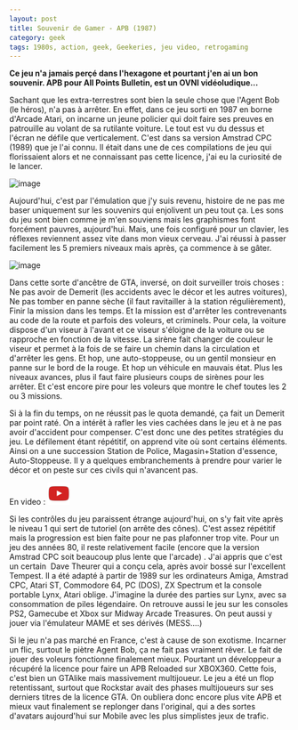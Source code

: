 ```yaml
---
layout: post
title: Souvenir de Gamer - APB (1987)
category: geek
tags: 1980s, action, geek, Geekeries, jeu video, retrogaming
---
```

**Ce jeu n'a jamais perçé dans l'hexagone et pourtant j'en ai un bon souvenir. APB pour All Points Bulletin, est un OVNI vidéoludique...**

Sachant que les extra-terrestres sont bien la seule chose que l'Agent Bob (le héros), n'a pas à arrêter. En effet, dans ce jeu sorti en 1987 en borne d'Arcade Atari, on incarne un jeune policier qui doit faire ses preuves en patrouille au volant de sa rutilante voiture. Le tout est vu du dessus et l'écran ne défile que verticalement. C'est dans sa version Amstrad CPC (1989) que je l'ai connu. Il était dans une de ces compilations de jeu qui florissaient alors et ne connaissant pas cette licence, j'ai eu la curiosité de le lancer.

![image](https://filedn.eu/llqi9IBxlYouGRXYG2xlROb/img/2016/apb1.jpg)

Aujourd'hui, c'est par l'émulation que j'y suis revenu, histoire de ne pas me baser uniquement sur les souvenirs qui enjolivent un peu tout ça. Les sons du jeu sont bien comme je m'en souviens mais les graphismes font forcément pauvres, aujourd'hui. Mais, une fois configuré pour un clavier, les réflexes reviennent assez vite dans mon vieux cerveau. J'ai réussi à passer facilement les 5 premiers niveaux mais après, ça commence à se gâter.

![image](https://filedn.eu/llqi9IBxlYouGRXYG2xlROb/img/2016/apb.jpg)

Dans cette sorte d'ancêtre de GTA, inversé, on doit surveiller trois choses : Ne pas avoir de Demerit (les accidents avec le décor et les autres voitures), Ne pas tomber en panne sèche (il faut ravitailler à la station régulièrement), Finir la mission dans les temps. Et la mission est d'arrêter les contrevenants au code de la route et parfois des voleurs, et criminels. Pour cela, la voiture dispose d'un viseur à l'avant et ce viseur s'éloigne de la voiture ou se rapproche en fonction de la vitesse. La sirène fait changer de couleur le viseur et permet à la fois de se faire un chemin dans la circulation et d'arrêter les gens. Et hop, une auto-stoppeuse, ou un gentil monsieur en panne sur le bord de la rouge. Et hop un véhicule en mauvais état. Plus les niveaux avances, plus il faut faire plusieurs coups de sirènes pour les arrêter. Et c'est encore pire pour les voleurs que montre le chef toutes les 2 ou 3 missions.

Si à la fin du temps, on ne réussit pas le quota demandé, ça fait un Demerit par point raté. On a intérêt à rafler les vies cachées dans le jeu et à ne pas avoir d'accident pour compenser. C'est donc une des petites stratégies du jeu. Le défilement étant répétitif, on apprend vite où sont certains éléments. Ainsi on a une succession Station de Police, Magasin+Station d'essence, Auto-Stoppeuse. Il y a quelques embranchements à prendre pour varier le décor et on peste sur ces civils qui n'avancent pas.

En video : [![video](/images/youtube.png)](https://www.youtube.com/watch?v=KTDy9qXzT0M)

Si les contrôles du jeu paraissent étrange aujourd'hui, on s'y fait vite après le niveau 1 qui sert de tutoriel (on arrête des cônes). C'est assez répétitif mais la progression est bien faite pour ne pas plafonner trop vite. Pour un jeu des années 80, il reste relativement facile (encore que la version Amstrad CPC soit beaucoup plus lente que l'arcade) . J'ai appris que c'est un certain  Dave Theurer qui a conçu cela, après avoir bossé sur l'excellent Tempest. Il a été adapté à partir de 1989 sur les ordinateurs Amiga, Amstrad CPC, Atari ST, Commodore 64, PC (DOS), ZX Spectrum et la console portable Lynx, Atari oblige. J'imagine la durée des parties sur Lynx, avec sa consommation de piles légendaire. On retrouve aussi le jeu sur les consoles PS2, Gamecube et Xbox sur Midway Arcade Treasures. On peut aussi y jouer via l'émulateur MAME et ses dérivés (MESS....)

Si le jeu n'a pas marché en France, c'est à cause de son exotisme. Incarner un flic, surtout le piètre Agent Bob, ça ne fait pas vraiment rêver. Le fait de jouer des voleurs fonctionne finalement mieux. Pourtant un développeur a récupéré la licence pour faire un APB Reloaded sur XBOX360. Cette fois, c'est bien un GTAlike mais massivement multijoueur. Le jeu a été un flop retentissant, surtout que Rockstar avait des phases multijoueurs sur ses derniers titres de la licence GTA. On oubliera donc encore plus vite APB et mieux vaut finalement se replonger dans l'original, qui a des sortes d'avatars aujourd'hui sur Mobile avec les plus simplistes jeux de trafic.
